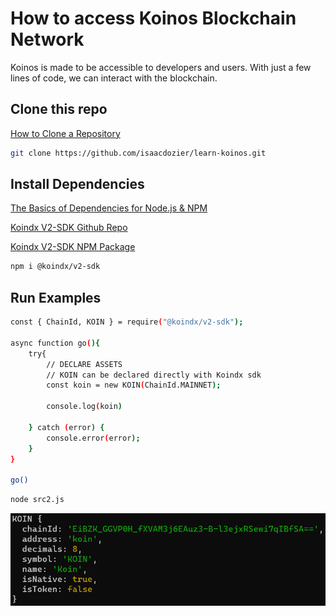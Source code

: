 # How to access Koinos Blockchain Network

Koinos is made to be accessible to developers and users. With just a few lines of code, we can interact with the blockchain.

## Clone this repo

[How to Clone a Repository](https://docs.github.com/en/repositories/creating-and-managing-repositories/cloning-a-repository)

```sh
git clone https://github.com/isaacdozier/learn-koinos.git
```

## Install Dependencies

[The Basics of Dependencies for Node.js & NPM](https://nodesource.com/blog/the-basics-of-package-json-in-node-js-and-npm/)

[Koindx V2-SDK Github Repo](https://github.com/koindx/v2-sdk)

[Koindx V2-SDK NPM Package](https://www.npmjs.com/package/@koindx/v2-sdk)

```sh
npm i @koindx/v2-sdk
```

## Run Examples

```sh
const { ChainId, KOIN } = require("@koindx/v2-sdk");

async function go(){
    try{
        // DECLARE ASSETS
        // KOIN can be declared directly with Koindx sdk
        const koin = new KOIN(ChainId.MAINNET);

        console.log(koin)

    } catch (error) {
        console.error(error);
    }
}

go()
```

```sh
node src2.js
```

![src2 console output example](https://github.com/isaacdozier/learn-koinos/blob/main/src2%20console%20output.png)